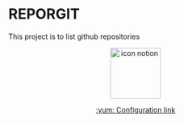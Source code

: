 # REPORGIT
This project is to list github repositories
<p align="center">
  
<img width="100px" src="https://upload-icon.s3.us-east-2.amazonaws.com/uploads/icons/png/6560335421556105714-512.png" alt="icon notion">



<p/>

<p align="center">
  <a href="https://www.notion.so/config-back-ts-133f315f0e664326b737ce01f38db417">:yum: Configuration link</a>
<p/>
